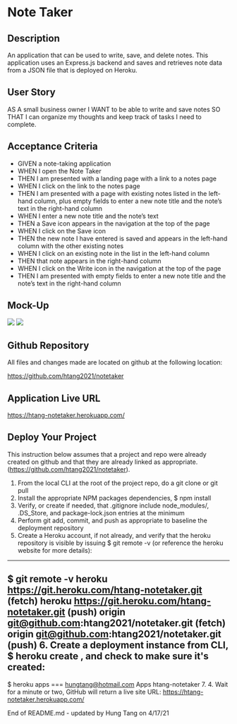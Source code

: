 # Note Taker

## Description
An application that can be used to write, save, and delete notes. This application uses an Express.js backend and saves and retrieves note data from a JSON file that is deployed on Heroku.

## User Story
AS A small business owner
I WANT to be able to write and save notes
SO THAT I can organize my thoughts and keep track of tasks I need to complete.

## Acceptance Criteria
- GIVEN a note-taking application
- WHEN I open the Note Taker
- THEN I am presented with a landing page with a link to a notes page
- WHEN I click on the link to the notes page
- THEN I am presented with a page with existing notes listed in the left-hand column, plus empty fields to enter a new note title and the note’s text in the right-hand column
- WHEN I enter a new note title and the note’s text
- THEN a Save icon appears in the navigation at the top of the page
- WHEN I click on the Save icon
- THEN the new note I have entered is saved and appears in the left-hand column with the other existing notes
- WHEN I click on an existing note in the list in the left-hand column
- THEN that note appears in the right-hand column
- WHEN I click on the Write icon in the navigation at the top of the page
- THEN I am presented with empty fields to enter a new note title and the note’s text in the right-hand column

## Mock-Up
![](./public/assets/images/README-Mockup1.png)
![](./public/assets/images/README-Mockup2.png)

## Github Repository
All files and changes made are located on github at the following location:

https://github.com/htang2021/notetaker

## Application Live URL
https://htang-notetaker.herokuapp.com/

## Deploy Your Project
This instruction below assumes that a project and repo were already created on github and that they are already linked as appropriate.
(https://github.com/htang2021/notetaker).

1. From the local CLI at the root of the project repo, do a git clone or git pull
2. Install the appropriate NPM packages dependencies, $ npm install
3. Verify, or create if needed, that .gitignore include node_modules/, .DS_Store, and package-lock.json entries at the minimum
4. Perform git add, commit, and push as appropriate to baseline the deployment repository
5. Create a Heroku account, if not already, and verify that the heroku repository is visible by issuing $ git remote -v (or reference the heroku website for more details):
----------------
$ git remote -v
heroku  https://git.heroku.com/htang-notetaker.git (fetch)
heroku  https://git.heroku.com/htang-notetaker.git (push)
origin  git@github.com:htang2021/notetaker.git (fetch)
origin  git@github.com:htang2021/notetaker.git (push)
6. Create a deployment instance from CLI, $ heroku create <unique-app-name>, and check to make sure it's created:
-----------------
$ heroku apps
=== hungtang@hotmail.com Apps
htang-notetaker
7. 
4. Wait for a minute or two, GitHub will return a live site URL:
https://htang-notetaker.herokuapp.com/

End of README.md - updated by Hung Tang on 4/17/21